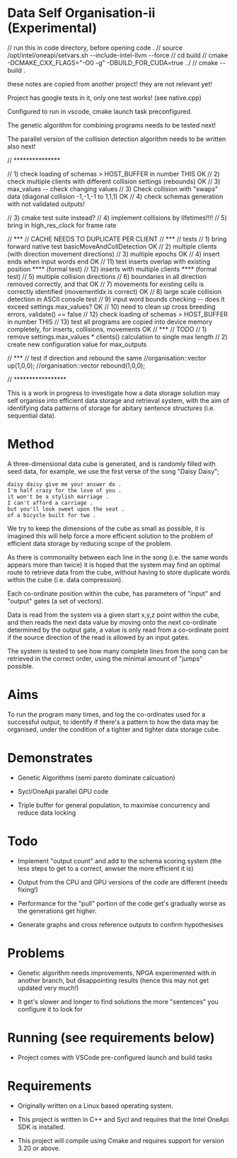 # Data Self Organisation-ii (Experimental)

// run this in code directory, before opening code .
// source /opt/intel/oneapi/setvars.sh --include-intel-llvm --force
// cd build
// cmake -DCMAKE_CXX_FLAGS="-O0 -g" -DBUILD_FOR_CUDA=true ../
// cmake --build .

these notes are copied from another project!  they are not relevant yet!

Project has google tests in it, only one test works! (see native.cpp)

Configured to run in vscode, cmake launch task preconfigured.

The genetic algorithm for combining programs needs to be tested next!

The parallel version of the collision detection algorithm needs to be written also next!

// ***************

// 1) check loading of schemas > HOST_BUFFER in number THIS OK
// 2) check multiple clients with different collision settings (rebounds) OK
// 3) max_values -- check changing values
// 3) Check collision with "swaps" data (diagonal collision -1,-1,-1 to 1,1,1) OK
// 4) check schemas generation with not validated outputs!

// 3) cmake test suite instead?
// 4) implement collisions by lifetimes!!!!
// 5) bring in high_res_clock for frame rate

// ***
// CACHE NEEDS TO DUPLICATE PER CLIENT
// ***
// tests
// 1) bring forward native test basicMoveAndCollDetection OK
// 2) multiple clients (with direction movement directions) 
// 3) multiple epochs OK
// 4) insert ends when input words end OK
// 11) test inserts overlap with existing position **** (formal test)
// 12) inserts with multiple clients **** (formal test)
// 5) multiple collision directions
// 6) boundaries in all direction removed correctly, and that OK
// 7) movements for existing cells is correctly identified (movementIdx is correct) OK
// 8) large scale collision detection in ASCII console test
// 9) input word bounds checking -- does it exceed settings.max_values? OK
// 10) need to clean up cross breeding errors, validate() == false
// 12) check loading of schemas > HOST_BUFFER in number THIS
// 13) test all programs are copied into device memory completely, for inserts, collisions, movements OK
// ***
// TODO
// 1) remove settings.max_values * clients() calculation to single max length
// 2) create new configuration value for max_outputs

// ***
// test if direction and rebound the same
//organisation::vector up(1,0,0);
//organisation::vector rebound(1,0,0);


// *****************

This is a work in progress to investigate how a data storage solution may self organise into efficient data storage and retrieval system, with the aim of identifying data patterns of storage for abitary sentence structures (i.e. sequential data).

# Method

A three-dimensional data cube is generated, and is randomly filled with seed data, for example, we use the first verse of the song "Daisy Daisy";

```
daisy daisy give me your answer do .
I'm half crazy for the love of you .
it won't be a stylish marriage .
I can't afford a carriage .
but you'll look sweet upon the seat .
of a bicycle built for two .
```

We try to keep the dimensions of the cube as small as possible, it is imagined this will help force a more efficient solution to the problem of efficient data storage by reducing scope of the problem.

As there is commonailty between each line in the song (i.e. the same words appears more than twice) it is hoped that the system may find an optimal route to retrieve data from the cube, without having to store duplicate words within the cube (i.e. data compression).

Each co-ordinate position within the cube, has parameters of "input" and "output" gates (a set of vectors).

Data is read from the system via a given start x,y,z point within the cube, and then reads the next data value by moving onto the next co-ordinate determined by the output gate, a value is only read from a co-ordinate point if the source direction of the read is allowed by an input gates.

The system is tested to see how many complete lines from the song can be retrieved in the correct order, using the minimal amount of "jumps" possible.

# Aims

To run the program many times, and log the co-ordinates used for a successful output, to identify if there's a pattern to how the data may be organised, under the condition of a tighter and tighter data storage cube.

# Demonstrates

- Genetic Algorithms (semi pareto dominate calcuation)

- Sycl/OneApi parallel GPU code 

- Triple buffer for general population, to maximise concurrency and reduce data locking

# Todo

- Implement "output count" and add to the schema scoring system (the less steps to get to a correct, anwser the more efficient it is)

- Output from the CPU and GPU versions of the code are different (needs fixing!)

- Performance for the "pull" portion of the code get's gradually worse as the generations get higher.

- Generate graphs and cross reference outputs to confirm hypothesises

# Problems

- Genetic algorithm needs improvements, NPGA experimented with in another branch, but disappointing results (hence this may not get updated very much!)

- It get's slower and longer to find solutions the more "sentences" you configure it to look for

# Running (see requirements below)

- Project comes with VSCode pre-configured launch and build tasks

# Requirements

- Originally written on a Linux based operating system.

- This project is written in C++ and Sycl and requires that the Intel OneApi SDK is installed.

- This project will compile using Cmake and requires support for version 3.20 or above.



